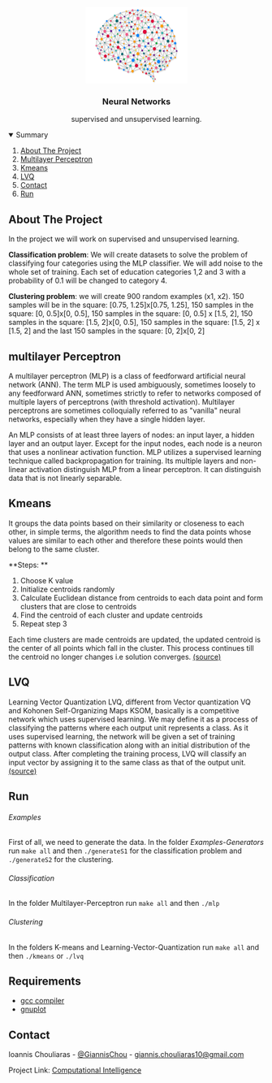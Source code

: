 <!-- PROJECT LOGO -->
<br />
<p align="center">
  <a href="https://github.com/othneildrew/Best-README-Template">
    <img src="images/logo.png" alt="Logo" width="200" height="150">
  </a>

  <h3 align="center">Neural Networks</h3>

  <p align="center">
    supervised and unsupervised learning.
  </p>
</p>



<!-- TABLE OF CONTENTS -->
<details open="open">
  <summary>Summary</summary>
  <ol>
    <li>
      <a href="#about-the-project">About The Project</a>
    </li>
    <li>
      <a href="#multilayerPerceptron">Multilayer Perceptron</a>
    </li>
    <li><a href="#kmeans">Kmeans</a></li>
    <li><a href="#LVQ">LVQ</a></li>
    <li><a href="#contact">Contact</a></li>
    <li><a href="#run">Run</a></li>
  </ol>
</details>



<!-- ABOUT THE PROJECT -->
## About The Project
In the project we will work on supervised and unsupervised learning. 

**Classification problem**: We will create datasets to solve the problem of classifying four categories using the MLP classifier. We will add noise to the whole set of training. Each set of education categories 1,2 and 3 with a probability of 0.1 will be changed to category 4.

**Clustering problem**: we will create 900 random examples (x1, x2).
150 samples will be in the square: [0.75, 1.25]x[0.75, 1.25], 
150 samples in the square: [0, 0.5]x[0, 0.5],
150 samples in the square: [0, 0.5] x [1.5, 2],
150 samples in the square: [1.5, 2]x[0, 0.5],
150 samples in the square: [1.5, 2] x [1.5, 2]
and the last 150 samples in the square: [0, 2]x[0, 2]

## multilayer Perceptron
A multilayer perceptron (MLP) is a class of feedforward artificial neural network (ANN). The term MLP is used ambiguously, sometimes loosely to any feedforward ANN, sometimes strictly to refer to networks composed of multiple layers of perceptrons (with threshold activation). Multilayer perceptrons are sometimes colloquially referred to as "vanilla" neural networks, especially when they have a single hidden layer.

An MLP consists of at least three layers of nodes: an input layer, a hidden layer and an output layer. Except for the input nodes, each node is a neuron that uses a nonlinear activation function. MLP utilizes a supervised learning technique called backpropagation for training. Its multiple layers and non-linear activation distinguish MLP from a linear perceptron. It can distinguish data that is not linearly separable.

## Kmeans 
It groups the data points based on their similarity or closeness to each other, in simple terms, the algorithm needs to find the data points whose values are similar to each other and therefore these points would then belong to the same cluster.

**Steps: **
1. Choose K value
2. Initialize centroids randomly
3. Calculate Euclidean distance from centroids to each data point and form clusters that are close to centroids
4. Find the centroid of each cluster and update centroids
5. Repeat step 3

Each time clusters are made centroids are updated, the updated centroid is the center of all points which fall in the cluster. This process continues till the centroid no longer changes i.e solution converges. [(source)](https://www.analyticsvidhya.com/blog/2021/02/simple-explanation-to-understand-k-means-clustering/)

## LVQ
Learning Vector Quantization LVQ, different from Vector quantization VQ and Kohonen Self-Organizing Maps KSOM, basically is a competitive network which uses supervised learning. We may define it as a process of classifying the patterns where each output unit represents a class. As it uses supervised learning, the network will be given a set of training patterns with known classification along with an initial distribution of the output class. After completing the training process, LVQ will classify an input vector by assigning it to the same class as that of the output unit. [(source)](https://www.tutorialspoint.com/artificial_neural_network/artificial_neural_network_learning_vector_quantization.htm)
## Run

###### Examples
First of all, we need to generate the data. In the folder *Examples-Generators* run `make all` and then `./generateS1` for the classification problem and `./generateS2` for the clustering.

###### Classification

In the folder Multilayer-Perceptron run `make all` and then `./mlp` 

###### Clustering

In the folders K-means and Learning-Vector-Quantization run `make all` and then `./kmeans` or `./lvq`

## Requirements
* [gcc compiler](https://gcc.gnu.org/)
* [gnuplot](http://www.gnuplot.info/)

<!-- CONTACT -->
## Contact

 Ioannis Chouliaras - [@GiannisChou](https://twitter.com/GiannisChou) - giannis.chouliaras10@gmail.com

Project Link: [Computational Intelligence](https://github.com/GiannisChouliaras/Computational_Intelligence--MYE035)